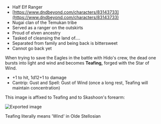 - Half Elf Ranger
- [https://www.dndbeyond.com/characters/83143733](https://www.dndbeyond.com/characters/83143733)
- Nugai clan of the Temukan tribe
- Served as a ranger on the outskirts
- Proud of elven ancestry
- Tasked of cleansing the land of....
- Separated from family and being back is bittersweet
- Cannot go back yet
 
When trying to save the Eagles in the battle with Hido's crew, the dead one bursts into light and wind and becomes **Teafing,** forged with the Star of Wind.  

- +1 to hit, 1d12+1 to damage
- Cantrip: Gust and Spell: Gust of Wind (once a long rest, Teafing will maintain concentration)
 
This image is affixed to Teafing and to Skashoon's forearm:  

![Exported image](Exported%20image%2020240830122623-0.png)  

Teafing literally means 'Wind' in Olde Stellosian